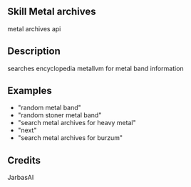 ## Skill Metal archives

metal archives api

## Description
searches encyclopedia metallvm for metal band information

## Examples
* "random metal band"
* "random stoner metal band"
* "search metal archives for heavy metal"
* "next"
* "search metal archives for burzum"

## Credits
JarbasAI
